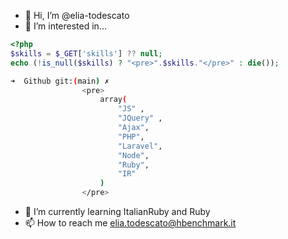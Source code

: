 - 👋 Hi, I’m @elia-todescato
- 👀 I’m interested in...
```PHP
<?php
$skills = $_GET['skills'] ?? null;
echo (!is_null($skills) ? "<pre>".$skills."</pre>" : die());
```
```BASH
➜  Github git:(main) ✗ 
                <pre>
                    array(
                        "JS" ,
                        "JQuery" ,
                        "Ajax",
                        "PHP",
                        "Laravel",
                        "Node",
                        "Ruby",
                        "IR"
                    )
                </pre>
```
- 🌱 I’m currently learning ItalianRuby and Ruby
- 📫 How to reach me elia.todescato@hbenchmark.it

